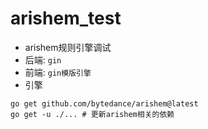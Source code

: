 # arishem_test
- arishem规则引擎调试
- 后端: `gin`
- 前端: `gin模版引擎`
- 引擎
```shell
go get github.com/bytedance/arishem@latest
go get -u ./... # 更新arishem相关的依赖
```